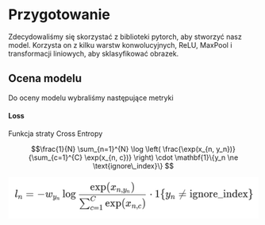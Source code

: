 # Przygotowanie

Zdecydowaliśmy się skorzystać z biblioteki pytorch, aby stworzyć nasz model. Korzysta on z kilku warstw konwolucyjnych, ReLU, MaxPool i transformacji liniowych, aby sklasyfikować obrazek.

## Ocena modelu

Do oceny modelu wybraliśmy następujące metryki

#### Loss

Funkcja straty Cross Entropy

$$\frac{1}{N} \sum_{n=1}^{N} \log \left( \frac{\exp(x_{n, y_n})}{\sum_{c=1}^{C} \exp(x_{n, c})} \right) \cdot \mathbf{1}\{y_n \ne \text{ignore\_index}\}  $$

![alt text](img/some_equation.png)
